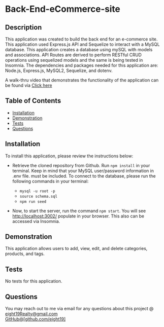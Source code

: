 # Back-End-eCommerce-site

## Description 
This application was created to build the back end for an e-commerce site. This application used Express.js API and Sequelize to interact with a MySQL database. This application creates a database using mySQL with models and associations. API Routes are derived to perform RESTful CRUD operations using sequelized models and the same is being tested in Insomnia. The dependencies and packages needed for this application are: Node.js, Express.js, MySQL2, Sequelize, and dotenv.

A walk-thru video that demonstrates the functionality of the application can be found via [Click here](https://drive.google.com/file/d/1aDIpl7tWHzKQ0azCVqr8WziJHOI3ft1V/view)

## Table of Contents
* [Installation](#installation)
* [Demonstration](#Demonstration)
* [Tests](#tests)
* [Questions](#questions)

## Installation
   To install this application, please review the instructions below:

* Retrieve the cloned repository from Github. Run `npm install` in your terminal. Keep in mind that your MySQL user/password information in .env file. must be           included. To connect to the database, please run the following commands in your terminal:

    - `mysql -u root -p`
    - `source schema.sql`
    - `npm run seed`

* Now, to start the server, run the command `npm start`. You will see <http://localhost:3002/> populate in your browser. This also can be accessed via Insomnia.

## Demonstration 
This application allows users to add, view, edit, and delete categories, products, and tags. 


## Tests
No tests for this application. 

## Questions
You may reach out to me via email for any questions about this project @ [eight19Realty@gmail.com](mailto:eight19Realty@gmail.com) </br>
[GitHub@[github.com/eight19]](https://github.com/Eight19) 
